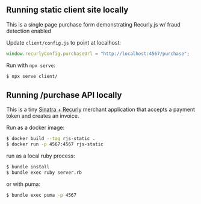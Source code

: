 ## Running static client site locally

This is a single page purchase form demonstrating Recurly.js w/ fraud detection enabled

Update `client/config.js` to point at localhost:

```js
window.recurlyConfig.purchaseUrl = "http://localhost:4567/purchase";
```

Run with `npx serve`:

```sh
$ npx serve client/
```

## Running /purchase API locally

This is a tiny [Sinatra + Recurly](https://sinatrarb.com/) merchant application that accepts a payment token and creates an invoice.

Run as a docker image:

```sh
$ docker build --tag rjs-static .
$ docker run -p 4567:4567 rjs-static
```

run as a local ruby process:

```sh
$ bundle install
$ bundle exec ruby server.rb
```

or with puma:

```sh
$ bundle exec puma -p 4567
```
